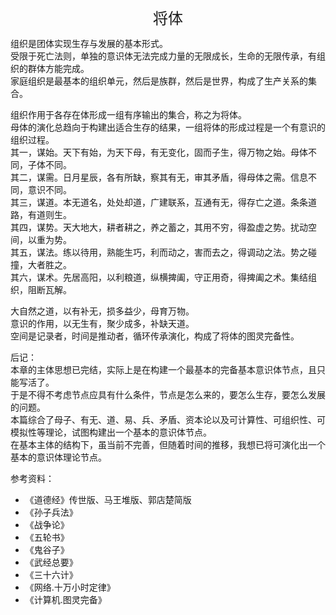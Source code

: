 <center><font size=5>将体</font></center>

组织是团体实现生存与发展的基本形式。<br>
受限于死亡法则，单独的意识体无法完成力量的无限成长，生命的无限传承，有组织的群体方能完成。<br/>
家庭组织是最基本的组织单元，然后是族群，然后是世界，构成了生产关系的集合。<br/>

组织作用于各存在体形成一组有序输出的集合，称之为将体。<br/>
母体的演化总趋向于构建出适合生存的结果，一组将体的形成过程是一个有意识的组织过程。<br/>
其一，谋始。天下有始，为天下母，有无变化，固而子生，得万物之始。母体不同，子体不同。<br/>
其二，谋需。日月星辰，各有所缺，察其有无，审其矛盾，得母体之需。信息不同，意识不同。<br/>
其三，谋道。本无道名，处处却道，广建联系，互通有无，得存亡之道。条条道路，有道则生。<br/>
其四，谋势。天大地大，耕者耕之，养之蓄之，其用不穷，得盈虚之势。扰动空间，以重为势。<br/>
其五，谋法。练以待用，熟能生巧，利而动之，害而去之，得调动之法。势之碰撞，大者胜之。<br/>
其六，谋术。先居高阳，以利粮道，纵横捭阖，守正用奇，得捭阖之术。集结组织，阻断瓦解。<br/>

大自然之道，以有补无，损多益少，母育万物。<br/>
意识的作用，以无生有，聚少成多，补缺天道。<br/>
空间是记录者，时间是推动者，循环传承演化，构成了将体的图灵完备性。<br/>

后记：<br/>
本章的主体思想已完结，实际上是在构建一个最基本的完备基本意识体节点，且只能写活了。<br/>
于是不得不考虑节点应具有什么条件，节点是怎么来的，要怎么生存，要怎么发展的问题。<br/>
本篇综合了母子、有无、道、易、兵、矛盾、资本论以及可计算性、可组织性、可模拟性等理论，试图构建出一个基本的意识体节点。<br/>
在基本主体的结构下，虽当前不完善，但随着时间的推移，我想已将可演化出一个基本的意识体理论节点。<br/>

参考资料：
* 《道德经》传世版、马王堆版、郭店楚简版
* 《孙子兵法》
* 《战争论》
* 《五轮书》
* 《鬼谷子》
* 《武经总要》
* 《三十六计》
* 《网络.十万小时定律》
* 《计算机.图灵完备》

